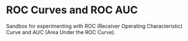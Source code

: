 # ROC Curves and ROC AUC

Sandbox for experimenting with ROC (Receiver Operating Characteristic) Curve and 
AUC (Area Under the ROC Curve).
